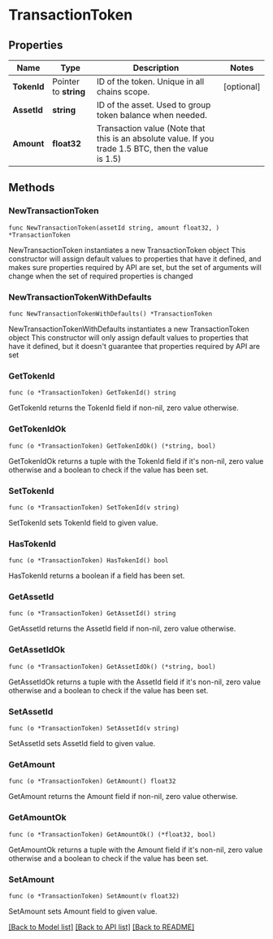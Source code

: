 # TransactionToken

## Properties

Name | Type | Description | Notes
------------ | ------------- | ------------- | -------------
**TokenId** | Pointer to **string** | ID of the token. Unique in all chains scope. | [optional] 
**AssetId** | **string** | ID of the asset. Used to group token balance when needed. | 
**Amount** | **float32** | Transaction value (Note that this is an absolute value. If you trade 1.5 BTC, then the value is 1.5)  | 

## Methods

### NewTransactionToken

`func NewTransactionToken(assetId string, amount float32, ) *TransactionToken`

NewTransactionToken instantiates a new TransactionToken object
This constructor will assign default values to properties that have it defined,
and makes sure properties required by API are set, but the set of arguments
will change when the set of required properties is changed

### NewTransactionTokenWithDefaults

`func NewTransactionTokenWithDefaults() *TransactionToken`

NewTransactionTokenWithDefaults instantiates a new TransactionToken object
This constructor will only assign default values to properties that have it defined,
but it doesn't guarantee that properties required by API are set

### GetTokenId

`func (o *TransactionToken) GetTokenId() string`

GetTokenId returns the TokenId field if non-nil, zero value otherwise.

### GetTokenIdOk

`func (o *TransactionToken) GetTokenIdOk() (*string, bool)`

GetTokenIdOk returns a tuple with the TokenId field if it's non-nil, zero value otherwise
and a boolean to check if the value has been set.

### SetTokenId

`func (o *TransactionToken) SetTokenId(v string)`

SetTokenId sets TokenId field to given value.

### HasTokenId

`func (o *TransactionToken) HasTokenId() bool`

HasTokenId returns a boolean if a field has been set.

### GetAssetId

`func (o *TransactionToken) GetAssetId() string`

GetAssetId returns the AssetId field if non-nil, zero value otherwise.

### GetAssetIdOk

`func (o *TransactionToken) GetAssetIdOk() (*string, bool)`

GetAssetIdOk returns a tuple with the AssetId field if it's non-nil, zero value otherwise
and a boolean to check if the value has been set.

### SetAssetId

`func (o *TransactionToken) SetAssetId(v string)`

SetAssetId sets AssetId field to given value.


### GetAmount

`func (o *TransactionToken) GetAmount() float32`

GetAmount returns the Amount field if non-nil, zero value otherwise.

### GetAmountOk

`func (o *TransactionToken) GetAmountOk() (*float32, bool)`

GetAmountOk returns a tuple with the Amount field if it's non-nil, zero value otherwise
and a boolean to check if the value has been set.

### SetAmount

`func (o *TransactionToken) SetAmount(v float32)`

SetAmount sets Amount field to given value.



[[Back to Model list]](../README.md#documentation-for-models) [[Back to API list]](../README.md#documentation-for-api-endpoints) [[Back to README]](../README.md)


